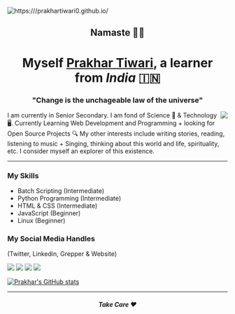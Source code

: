 ![https:///prakhartiwari0.github.io/](https://user-images.githubusercontent.com/65062036/184919876-a46e79c8-d09d-483c-aeca-339e407d1d4c.png)
<h2 align="center">Namaste 🙏🏻</h2>

<h1 align='center'> Myself <a href="https:///prakhartiwari0.github.io" target="_blank">Prakhar Tiwari</a>, a learner from <em>India</em> 🇮🇳</h1>

<h3 align="center">"Change is the unchageable law of the universe"</h3>

<img align='right' src="https://media2.giphy.com/media/KZSvWYgBP8IUg8K9Pl/giphy.gif?cid=790b7611bf264418353bdb686264642dc141d1275092d7dd&rid=giphy.gif">


I am currently in Senior Secondary. I am fond of Science 🚀 & Technology 🖥.
Currently Learning Web Development and Programming + looking for Open Source Projects 🔍
My other interests include writing stories, reading, listening to music + Singing, thinking
about this world and life, spirituality, etc. I consider myself an explorer of this existence.


---
### My Skills
- Batch Scripting (Intermediate)
- Python Programming (Intermediate)
- HTML & CSS (Intermediate)
- JavaScript (Beginner)
- Linux (Beginner)

### My Social Media Handles
(Twitter, Linkedin, Grepper & Website)

[![](https://user-images.githubusercontent.com/65062036/184922172-3e17a7e6-b04e-4d8f-b6e0-10759b5c8c79.png)](https://twitter.com/Prakhartiwari0)
[![](https://user-images.githubusercontent.com/65062036/184922180-060b0d7e-c616-4dc5-a688-087e2148d2a1.png)](https://www.linkedin.com/in/prakhar-tiwari0)
[![](https://user-images.githubusercontent.com/65062036/184922193-06a14446-9e40-4fdd-bf2f-7f069940eed3.png)](https://www.codegrepper.com/profile/prakhar-tiwari)
[![](https://user-images.githubusercontent.com/65062036/184922852-aa16f60c-483f-482f-b377-075fee0711d5.png)](https:///prakhartiwari0.github.io)

[![Prakhar's GitHub stats](https://github-readme-stats.vercel.app/api?username=/prakhartiwari0)](https://github.com//prakhartiwari0/github-readme-stats)

---
<h5 align='center'>Take Care ❤️</h5>
